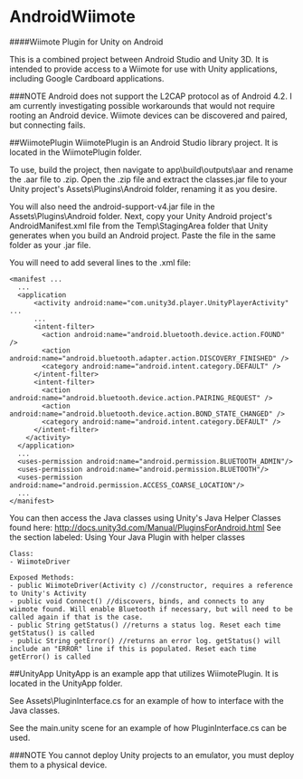 # AndroidWiimote
####Wiimote Plugin for Unity on Android

This is a combined project between Android Studio and Unity 3D. It is intended to provide access to a Wiimote for use with Unity applications, including Google Cardboard applications.

###NOTE
Android does not support the L2CAP protocol as of Android 4.2. I am currently investigating possible workarounds that would not require rooting an Android device. Wiimote devices can be discovered and paired, but connecting fails.

##WiimotePlugin
WiimotePlugin is an Android Studio library project. It is located in the WiimotePlugin folder.

To use, build the project, then navigate to app\build\outputs\aar and rename the .aar file to .zip. Open the .zip file and extract the classes.jar file to your Unity project's Assets\Plugins\Android folder, renaming it as you desire.

You will also need the android-support-v4.jar file in the Assets\Plugins\Android folder. Next, copy your Unity Android project's AndroidManifest.xml file from the Temp\StagingArea folder that Unity generates when you build an Android project. Paste the file in the same folder as your .jar file.

You will need to add several lines to the .xml file:
```
<manifest ...
  ...
  <application
      <activity android:name="com.unity3d.player.UnityPlayerActivity" ...
      ...
      <intent-filter>
        <action android:name="android.bluetooth.device.action.FOUND" />
        <action android:name="android.bluetooth.adapter.action.DISCOVERY_FINISHED" />
        <category android:name="android.intent.category.DEFAULT" />
      </intent-filter>
      <intent-filter>
        <action android:name="android.bluetooth.device.action.PAIRING_REQUEST" />
        <action android:name="android.bluetooth.device.action.BOND_STATE_CHANGED" />
        <category android:name="android.intent.category.DEFAULT" />
      </intent-filter>
    </activity>
  </application>
  ...
  <uses-permission android:name="android.permission.BLUETOOTH_ADMIN"/>
  <uses-permission android:name="android.permission.BLUETOOTH"/>
  <uses-permission android:name="android.permission.ACCESS_COARSE_LOCATION"/>
  ...
</manifest>
```

You can then access the Java classes using Unity's Java Helper Classes found here: http://docs.unity3d.com/Manual/PluginsForAndroid.html
See the section labeled: Using Your Java Plugin with helper classes

```
Class:
- WiimoteDriver

Exposed Methods: 
- public WiimoteDriver(Activity c) //constructor, requires a reference to Unity's Activity
- public void Connect() //discovers, binds, and connects to any wiimote found. Will enable Bluetooth if necessary, but will need to be called again if that is the case.
- public String getStatus() //returns a status log. Reset each time getStatus() is called
- public String getError() //returns an error log. getStatus() will include an "ERROR" line if this is populated. Reset each time getError() is called
```

##UnityApp
UnityApp is an example app that utilizes WiimotePlugin. It is located in the UnityApp folder.

See Assets\PluginInterface.cs for an example of how to interface with the Java classes.

See the main.unity scene for an example of how PluginInterface.cs can be used.

###NOTE
You cannot deploy Unity projects to an emulator, you must deploy them to a physical device.